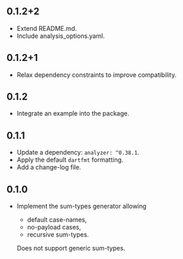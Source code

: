 ## 0.1.2+2

- Extend README.md.
- Include analysis_options.yaml.

## 0.1.2+1

- Relax dependency constraints to improve compatibility.

## 0.1.2

- Integrate an example into the package.

## 0.1.1

- Update a dependency: `analyzer: ^0.38.1`.
- Apply the default `dartfmt` formatting.
- Add a change-log file.

## 0.1.0

- Implement the sum-types generator allowing
  - default case-names,
  - no-payload cases,
  - recursive sum-types.
  
  Does not support generic sum-types.
